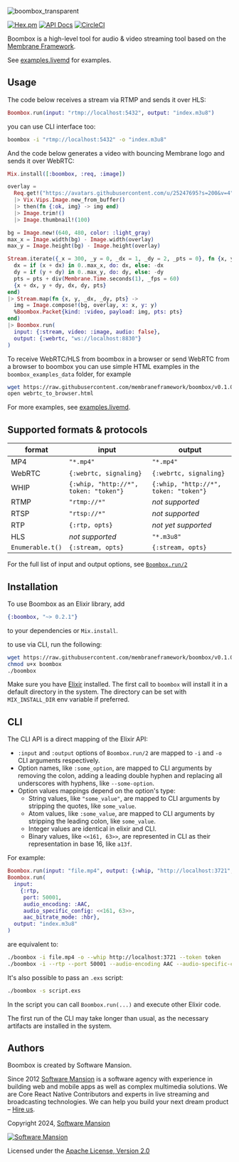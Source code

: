![boombox_transparent](https://github.com/user-attachments/assets/1c5f25a2-cc27-4349-ae72-91315d43d6a1)

[![Hex.pm](https://img.shields.io/hexpm/v/boombox.svg)](https://hex.pm/packages/boombox)
[![API Docs](https://img.shields.io/badge/api-docs-yellow.svg?style=flat)](https://hexdocs.pm/boombox)
[![CircleCI](https://circleci.com/gh/membraneframework/boombox.svg?style=svg)](https://circleci.com/gh/membraneframework/boombox)

Boombox is a high-level tool for audio & video streaming tool based on the [Membrane Framework](https://membrane.stream).

See [examples.livemd](examples.livemd) for examples.

## Usage

The code below receives a stream via RTMP and sends it over HLS:

```elixir
Boombox.run(input: "rtmp://localhost:5432", output: "index.m3u8")
```

you can use CLI interface too:

```sh
boombox -i "rtmp://localhost:5432" -o "index.m3u8"
```

And the code below generates a video with bouncing Membrane logo and sends it over WebRTC:

```elixir
Mix.install([:boombox, :req, :image])

overlay =
  Req.get!("https://avatars.githubusercontent.com/u/25247695?s=200&v=4").body
  |> Vix.Vips.Image.new_from_buffer()
  |> then(fn {:ok, img} -> img end)
  |> Image.trim!()
  |> Image.thumbnail!(100)

bg = Image.new!(640, 480, color: :light_gray)
max_x = Image.width(bg) - Image.width(overlay)
max_y = Image.height(bg) - Image.height(overlay)

Stream.iterate({_x = 300, _y = 0, _dx = 1, _dy = 2, _pts = 0}, fn {x, y, dx, dy, pts} ->
  dx = if (x + dx) in 0..max_x, do: dx, else: -dx
  dy = if (y + dy) in 0..max_y, do: dy, else: -dy
  pts = pts + div(Membrane.Time.seconds(1), _fps = 60)
  {x + dx, y + dy, dx, dy, pts}
end)
|> Stream.map(fn {x, y, _dx, _dy, pts} ->
  img = Image.compose!(bg, overlay, x: x, y: y)
  %Boombox.Packet{kind: :video, payload: img, pts: pts}
end)
|> Boombox.run(
  input: {:stream, video: :image, audio: false},
  output: {:webrtc, "ws://localhost:8830"}
)
```

To receive WebRTC/HLS from boombox in a browser or send WebRTC from a browser to boombox
you can use simple HTML examples in the `boombox_examples_data` folder, for example

```sh
wget https://raw.githubusercontent.com/membraneframework/boombox/v0.1.0/boombox_examples_data/webrtc_to_browser.html
open webrtc_to_browser.html
```

For more examples, see [examples.livemd](examples.livemd).

## Supported formats & protocols

| format | input | output |
|---|---|---|
| MP4 | `"*.mp4"` | `"*.mp4"` |
| WebRTC | `{:webrtc, signaling}` | `{:webrtc, signaling}` |
| WHIP | `{:whip, "http://*", token: "token"}` | `{:whip, "http://*", token: "token"}` |
| RTMP | `"rtmp://*"` | _not supported_ |
| RTSP | `"rtsp://*"` | _not supported_ |
| RTP | `{:rtp, opts}` | _not yet supported_ |
| HLS | _not supported_ | `"*.m3u8"` |
| `Enumerable.t()` | `{:stream, opts}` | `{:stream, opts}` |

For the full list of input and output options, see [`Boombox.run/2`](https://hexdocs.pm/boombox/Boombox.html#run/2)

## Installation

To use Boombox as an Elixir library, add

```elixir
{:boombox, "~> 0.2.1"}
```

to your dependencies or `Mix.install`.

to use via CLI, run the following:

```sh
wget https://raw.githubusercontent.com/membraneframework/boombox/v0.1.0/bin/boombox
chmod u+x boombox
./boombox
```

Make sure you have [Elixir](https://elixir-lang.org/) installed. The first call to `boombox` will install it in a default directory in the system. The directory can be set with `MIX_INSTALL_DIR` env variable if preferred.

## CLI

The CLI API is a direct mapping of the Elixir API:
  * `:input` and `:output` options of `Boombox.run/2` are mapped to `-i` and `-o` CLI arguments respectively.
  * Option names, like `:some_option`, are mapped to CLI arguments by removing the colon, adding a leading double hyphen and replacing all underscores with hyphens, like `--some-option`.
  * Option values mappings depend on the option's type:
    - String values, like `"some_value"`, are mapped to CLI arguments by stripping the quotes, like `some_value`.
    - Atom values, like `:some_value`, are mapped to CLI arguments by stripping the leading colon, like `some_value`.
    - Integer values are identical in elixir and CLI.
    - Binary values, like `<<161, 63>>`, are represented in CLI as their representation in base 16, like `a13f`.

For example:

```elixir
Boombox.run(input: "file.mp4", output: {:whip, "http://localhost:3721", token: "token"})
Boombox.run(
  input:
    {:rtp,
     port: 50001,
     audio_encoding: :AAC,
     audio_specific_config: <<161, 63>>,
     aac_bitrate_mode: :hbr},
  output: "index.m3u8"
)
```

are equivalent to:

```sh
./boombox -i file.mp4 -o --whip http://localhost:3721 --token token
./boombox -i --rtp --port 50001 --audio-encoding AAC --audio-specific-config a13f --aac-bitrate-mode hbr -o index.m3u8
```

It's also possible to pass an `.exs` script:

```sh
./boombox -s script.exs
```

In the script you can call `Boombox.run(...)` and execute other Elixir code.

The first run of the CLI may take longer than usual, as the necessary artifacts are installed in the system.

## Authors

Boombox is created by Software Mansion.

Since 2012 [Software Mansion](https://swmansion.com/?utm_source=git&utm_medium=readme&utm_campaign=boombox) is a software agency with experience in building web and mobile apps as well as complex multimedia solutions. We are Core React Native Contributors and experts in live streaming and broadcasting technologies. We can help you build your next dream product – [Hire us](https://swmansion.com/contact/projects).

Copyright 2024, [Software Mansion](https://swmansion.com/?utm_source=git&utm_medium=readme&utm_campaign=boombox)

[![Software Mansion](https://logo.swmansion.com/logo?color=white&variant=desktop&width=200&tag=membrane-github)](https://swmansion.com/?utm_source=git&utm_medium=readme&utm_campaign=boombox)

Licensed under the [Apache License, Version 2.0](LICENSE)
